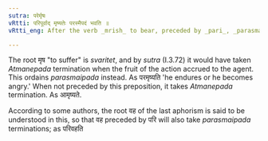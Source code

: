 ```yaml
---
sutra: परेर्मृषः
vRtti: परिपूर्वाद् मृष्यतेः परस्मैपदं भवति ॥
vRtti_eng: After the verb _mrish_ to bear, preceded by _pari_, _parasmaipada_ is used, even when the fruit of the action accrues to the agent.

---
```

The root मृष "to suffer" is _svaritet_, and by _sutra_ (I.3.72) it would have taken _Atmanepada_ termination when the fruit of the action accrued to the agent. This ordains _parasmaipada_ instead. As परमृष्यति 'he endures or he becomes angry.' When not preceded by this preposition, it takes _Atmanepada_ termination. As आमृष्यते.

According to some authors, the root वह of the last aphorism is said to be understood in this, so that वह preceded by परि will also take _parasmaipada_ terminations; as परिवहति